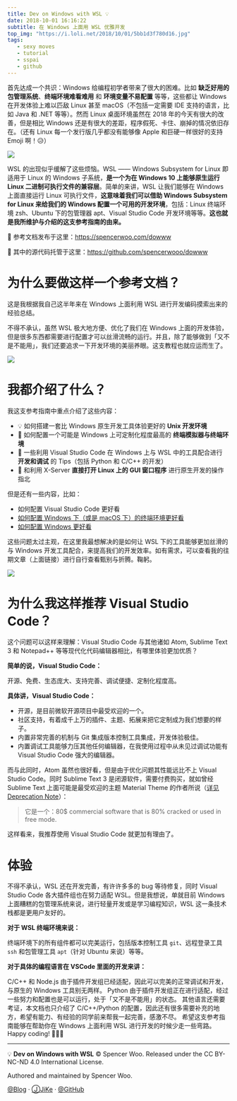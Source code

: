 ```yaml
---
title: Dev on Windows with WSL 💡
date: 2018-10-01 16:16:22
subtitle: 在 Windows 上面用 WSL 优雅开发
top_img: "https://i.loli.net/2018/10/01/5bb1d3f780d16.jpg"
tags:
   - sexy moves
   - tutorial
   - sspai
   - github
---
```


首先达成一个共识：Windows 给编程初学者带来了很大的困难。比如 **缺乏好用的包管理系统**、**终端环境难看难用** 和 **环境变量不易配置** 等等，这些都让 Windows 在开发体验上难以匹敌 Linux 甚至 macOS（不包括一定需要 IDE 支持的语言，比如 Java 和 .NET 等等）。然而 Linux 桌面环境虽然在 2018 年的今天有很大的改善，但是相比 Windows 还是有很大的差距，程序假死、卡住、崩掉的情况依旧存在。（还有 Linux 每一个发行版几乎都没有能够像 Apple 和巨硬一样很好的支持 Emoji 啊！😥）

![](https://i.loli.net/2018/10/30/5bd85bae7bd17.jpg)

WSL 的出现似乎缓解了这些烦恼。WSL —— Windows Subsystem for Linux 即适用于 Linux 的 Windows 子系统，**是一个为在 Windows 10 上能够原生运行 Linux 二进制可执行文件的兼容层**。简单的来讲，WSL 让我们能够在 Windows 上面直接运行 Linux 可执行文件，**这意味着我们可以借助 Windows Subsystem for Linux 来给我们的 Windows 配置一个可用的开发环境**，包括：Linux 终端环境 zsh、Ubuntu 下的包管理器 apt、Visual Studio Code 开发环境等等。**这也就是我所维护与介绍的这支参考指南的由来。**

💎 参考文档发布于这里：https://spencerwoo.com/dowww

💎 其中的源代码托管于这里：https://github.com/spencerwooo/dowww

# 为什么要做这样一个参考文档？

这是我根据我自己这半年来在 Windows 上面利用 WSL 进行开发编码摸索出来的经验总结。

不得不承认，虽然 WSL 极大地方便、优化了我们在 Windows 上面的开发体验，但是很多东西都需要进行配置才可以丝滑流畅的运行。并且，除了能够做到「又不是不能用」，我们还要追求一下开发环境的美丽养眼。这支教程也就应运而生了。

![](https://i.loli.net/2018/10/30/5bd85bc347bf6.png)

# 我都介绍了什么？

我这支参考指南中重点介绍了这些内容：

- 💡 如何搭建一套比 Windows 原生开发工具体验更好的 **Unix 开发环境**
- 🎈 如何配置一个可能是 Windows 上可定制化程度最高的 **终端模拟器与终端环境**
- 🍗 一些利用 Visual Studio Code 在 Windows 上与 WSL 中的工具配合进行 **开发和调试** 的 Tips（包括 Python 和 C/C++ 的开发）
- 🍳 和利用 X-Server **直接打开 Linux 上的 GUI 窗口程序** 进行原生开发的操作指北

但是还有一些内容，比如：

- 如何配置 Visual Studio Code 更好看
- [如何配置 Windows 下（或是 macOS 下）的终端环境更好看](https://sspai.com/post/45332)
- [如何配置 Windows 更好看](https://sspai.com/post/45742)

这些问题太过主观，在这里我最想解决的是如何让 WSL 下的工具能够更加丝滑的与 Windows 开发工具配合，来提高我们的开发效率。如有需求，可以查看我的往期文章（上面链接）进行自行查看甄别与折腾。鞠躬。

![](https://i.loli.net/2018/10/30/5bd85be7f2221.png)

# 为什么我这样推荐 Visual Studio Code？

这个问题可以这样来理解：Visual Studio Code 与其他诸如 Atom, Sublime Text 3 和 Notepad++ 等等现代化代码编辑器相比，有哪里体验更加优质？

**简单的说，Visual Studio Code：**

开源、免费、生态庞大、支持完善、调试便捷、定制化程度高。

**具体讲，Visual Studio Code：**

- 开源，是目前微软开源项目中最受欢迎的一个。
- 社区支持，有着成千上万的插件、主题、拓展来把它定制成为我们想要的样子。
- 内置非常完善的机制与 Git 集成版本控制工具集成，开发体验极佳。
- 内置调试工具能够力压其他任何编辑器，在我使用过程中从未见过调试功能有 Visual Studio Code 强大的编辑器。

而与此同时，Atom 虽然也很好看，但是由于优化问题其性能远比不上 Visual Studio Code。同时 Sublime Text 3 是闭源软件，需要付费购买，就如曾经 Sublime Text 上面可能是最受欢迎的主题 Material Theme 的作者所说（[详见 Deprecation Note](https://github.com/equinusocio/material-theme#deprecation-note)）：

> 它是一个：80$ commercial software that is 80% cracked or used in free mode.

这样看来，我推荐使用 Visual Studio Code 就更加有理由了。

# 体验

不得不承认，WSL 还在开发完善，有许许多多的 bug 等待修复，同时 Visual Studio Code 各大插件组也在努力适配 WSL。但是我想说，单就目前 Windows 上面糟糕的包管理系统来说，进行轻量开发或是学习编程知识，WSL 这一条技术栈都是更用户友好的。

**对于 WSL 终端环境来说：**

终端环境下的所有组件都可以完美运行，包括版本控制工具 `git`、远程登录工具 `ssh` 和包管理工具 `apt`（针对 Ubuntu 来说）等等。

**对于具体的编程语言在 VSCode 里面的开发来讲：**

C/C++ 和 Node.js 由于插件开发组已经适配，因此可以完美的正常调试和开发，与原生的 Windows 工具别无两样。
Python 由于插件开发组正在进行适配，经过一些努力和配置也是可以运行，处于「又不是不能用」的状态。
其他语言还需要考证，本文档也只介绍了 C/C++/Python 的配置，因此还有很多需要补充的地方，希望有能力、有经验的同学前来帮我一起完善，感激不尽。
希望这支参考指南能够在帮助你在 Windows 上面利用 WSL 进行开发的时候少走一些弯路。Happy coding! 🎉🎉🎉


---

💡 **Dev on Windows with WSL** © Spencer Woo. Released under the CC BY-NC-ND 4.0 International License.

Authored and maintained by Spencer Woo.

[@Blog](https://spencerwoo.com/) · [ⒿJiKe](https://web.okjike.com/user/4DDA0425-FB41-4188-89E4-952CA15E3C5E/post) · [@GitHub](https://github.com/spencerwooo)
